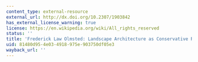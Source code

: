 ```yaml
---
content_type: external-resource
external_url: http://dx.doi.org/10.2307/1903842
has_external_license_warning: true
license: https://en.wikipedia.org/wiki/All_rights_reserved
status: ''
title: 'Frederick Law Olmsted: Landscape Architecture as Conservative Reform'
uid: 81480d95-4e03-4918-975e-903750df05e3
wayback_url: ''
---
```

